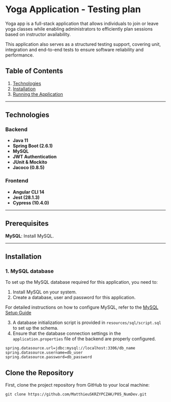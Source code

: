 # Yoga Application - Testing plan

Yoga app is a full-stack application that allows individuals to join or leave
yoga classes while enabling administrators to efficiently plan sessions based
on instructor availability.

This application also serves as a structured testing support, covering unit, integration
 and end-to-end tests to ensure software reliability and performance.


## Table of Contents


1. [Technologies](#technologies)
2. [Installation](#installation)
3. [Running the Application](#running-the-application)

---

## Technologies

### Backend

- **Java 11**
- **Spring Boot (2.6.1)**
- **MySQL**
- **JWT Authentication**
- **JUnit & Mockito**
- **Jacoco (0.8.5)**

### Frontend

- **Angular CLI 14**
- **Jest (28.1.3)**
- **Cypress (10.4.0)**

---

## Prerequisites

**MySQL**: Install MySQL.

---

## Installation

### 1. MySQL database

To set up the MySQL database required for this application, you need to:
1. Install MySQL on your system.
2. Create a database, user and password for this application.

For detailed instructions on how to configure MySQL, refer to the [MySQL Setup Guide](MYSQLREADME.md)

3. A database initialization script is provided in `resources/sql/script.sql` to set up the schema.
4. Ensure that the database connection settings in the `application.properties` file of the backend are properly configured.

```
spring.datasource.url=jdbc:mysql://localhost:3306/db_name
spring.datasource.username=db_user
spring.datasource.password=db_password
```

## Clone the Repository

First, clone the project repository from GitHub to your local machine:

```
git clone https://github.com/MatthieuSKRZYPCZAK/P05_NumDev.git
```



